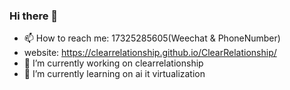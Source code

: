 ### Hi there 👋
- 📫 How to reach me: 17325285605(Weechat & PhoneNumber) 
- website: https://clearrelationship.github.io/ClearRelationship/
- 🔭 I’m currently working on clearrelationship
- 🌱 I’m currently learning on ai it virtualization

<!--
**ClearRelationship/ClearRelationship** is a ✨ _special_ ✨ repository because its `README.md` (this file) appears on your GitHub profile.

Here are some ideas to get you started:

- 🔭 I’m currently working on ...
- 🌱 I’m currently learning ...
- 👯 I’m looking to collaborate on ...
- 🤔 I’m looking for help with ...
- 💬 Ask me about ...
- 📫 How to reach me: ...
- 😄 Pronouns: ...
- ⚡ Fun fact: ...
-->
